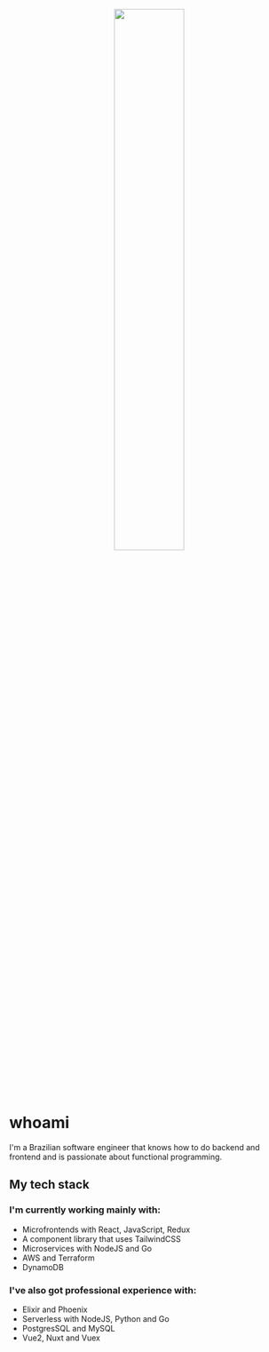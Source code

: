 <p align="center">
 <img 
      width="50%" 
      src="https://media0.giphy.com/media/l46CyJmS9KUbokzsI/200.gif" />
</p>

# whoami
I'm a Brazilian software engineer that knows how to do backend and frontend and is passionate about functional programming.

## My tech stack

### I'm currently working mainly with:
- Microfrontends with React, JavaScript, Redux
- A component library that uses TailwindCSS
- Microservices with NodeJS and Go
- AWS and Terraform
- DynamoDB

### I've also got professional experience with:
- Elixir and Phoenix
- Serverless with NodeJS, Python and Go
- PostgresSQL and MySQL
- Vue2, Nuxt and Vuex
